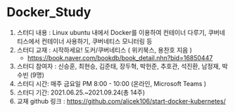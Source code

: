 # Docker_Study

1) 스터디 내용 : Linux ubuntu 내에서 Docker를 이용하여 컨테이너 다루기, 쿠버네티스에서 컨테이너 사용하기, 쿠버네티스 모니터링 등
2) 스터디 교재 : 시작하세요! 도커/쿠버네티스 ( 위키북스, 용찬호 지음 )
    - https://book.naver.com/bookdb/book_detail.nhn?bid=16850447
3) 스터디 참여자 : 신승훈, 최현승, 김준태, 장두혁, 박헌준, 추호관, 석진환, 남정재, 박수빈 (9명)
4) 스터디 시간: 매주 금요일 PM 8:00 - 10:00 (온라인, Microsoft Teams )
5) 스터디 기간: 2021.06.25.~2021.09.24(총 14주)
6) 교재 github 링크 : https://github.com/alicek106/start-docker-kubernetes/

